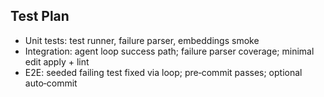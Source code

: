 ## Test Plan

- Unit tests: test runner, failure parser, embeddings smoke
- Integration: agent loop success path; failure parser coverage; minimal edit apply + lint
- E2E: seeded failing test fixed via loop; pre‑commit passes; optional auto‑commit

